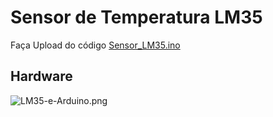 # Sensor de Temperatura LM35

Faça Upload do código [Sensor_LM35.ino](https://github.com/ArthurLCastro/modulos-arduino/blob/master/Sensor%20de%20Temperatura%20-%20LM35/Sensor_LM35/Sensor_LM35.ino)

## Hardware

![LM35-e-Arduino.png](https://github.com/ArthurLCastro/modulos-arduino/blob/master/Sensor%20de%20Temperatura%20-%20LM35/LM35-e-Arduino.png)